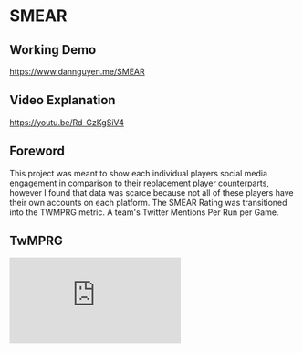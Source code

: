 # SMEAR
## Working Demo
https://www.dannguyen.me/SMEAR

## Video Explanation
https://youtu.be/Rd-GzKgSiV4

## Foreword
This project was meant to show each individual players social media engagement in comparison to their replacement player counterparts, however I found that data was scarce because not all of these players have their own accounts on each platform. The SMEAR Rating was transitioned into the TWMPRG metric. A team's Twitter Mentions Per Run per Game. 

## TwMPRG 
![TwMPRG Calculation](https://latex.codecogs.com/png.latex?%5Clarge%20%5Cfrac%7BTwitter%20Mentions%20@Team%7D%7B%5Cfrac%7Bruns%7D%7Bgame%7D%7D)

